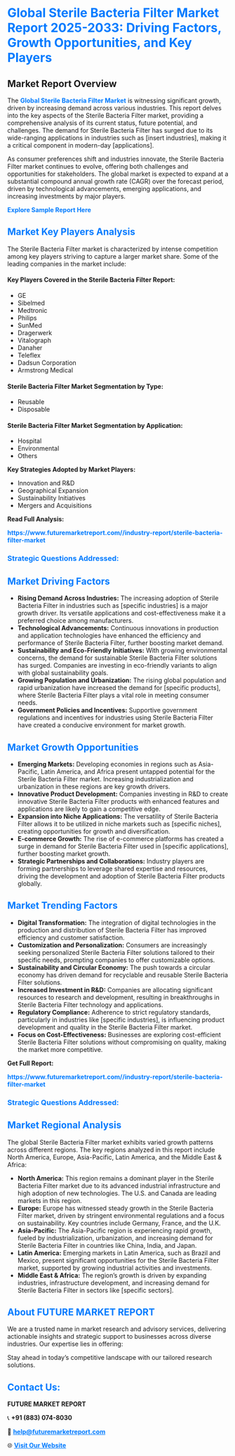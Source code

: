 <h1 style="color: #007BFF;">Global Sterile Bacteria Filter Market Report 2025-2033: Driving Factors, Growth Opportunities, and Key Players</h1>

<section id="overview">
<h2>Market Report Overview</h2>
<p>The <a href="https://www.futuremarketreport.com//industry-report/sterile-bacteria-filter-market" style="color: #007BFF; text-decoration: none;"><strong>Global Sterile Bacteria Filter Market</strong></a> is witnessing significant growth, driven by increasing demand across various industries. This report delves into the key aspects of the Sterile Bacteria Filter market, providing a comprehensive analysis of its current status, future potential, and challenges. The demand for Sterile Bacteria Filter has surged due to its wide-ranging applications in industries such as [insert industries], making it a critical component in modern-day [applications].</p>
<p>As consumer preferences shift and industries innovate, the Sterile Bacteria Filter market continues to evolve, offering both challenges and opportunities for stakeholders. The global market is expected to expand at a substantial compound annual growth rate (CAGR) over the forecast period, driven by technological advancements, emerging applications, and increasing investments by major players.</p>
</section>

<section id="overview">
<p><a href="https://www.futuremarketreport.com//request-sample/reportId=79236" style="color: #007BFF; text-decoration: none;"><strong>Explore Sample Report Here</strong></a></p>
</section>

<section id="key-players">
<h2 style="color: #007BFF;">Market Key Players Analysis</h2>
<p>The Sterile Bacteria Filter market is characterized by intense competition among key players striving to capture a larger market share. Some of the leading companies in the market include:</p>
<h4>Key Players Covered in the Sterile Bacteria Filter Report:</h4>
<ul><li>GE</li><li>Sibelmed</li><li>Medtronic</li><li>Philips</li><li>SunMed</li><li>Dragerwerk</li><li>Vitalograph</li><li>Danaher</li><li>Teleflex</li><li>Dadsun Corporation</li><li>Armstrong Medical</li></ul>
<h4>Sterile Bacteria Filter Market Segmentation by Type:</h4>
<ul><li>Reusable</li><li>Disposable</li></ul>

<h4>Sterile Bacteria Filter Market Segmentation by Application:</h4>
<ul><li>Hospital</li><li>Environmental</li><li>Others</li></ul>
<p><strong>Key Strategies Adopted by Market Players:</strong></p>
<ul>
<li>Innovation and R&D</li>
<li>Geographical Expansion</li>
<li>Sustainability Initiatives</li>
<li>Mergers and Acquisitions</li>
</ul>
</section>

<section>
<p><strong>Read Full Analysis: </strong></p><a href="https://www.futuremarketreport.com//industry-report/sterile-bacteria-filter-market" style="color: #007BFF; text-decoration: none;"><strong>https://www.futuremarketreport.com//industry-report/sterile-bacteria-filter-market</strong></a>
<h3 style="color: #007BFF;">Strategic Questions Addressed:</h3>
</section>

<section id="driving-factors">
<h2 style="color: #007BFF;">Market Driving Factors</h2>
<ul>
<li><strong>Rising Demand Across Industries:</strong> The increasing adoption of Sterile Bacteria Filter in industries such as [specific industries] is a major growth driver. Its versatile applications and cost-effectiveness make it a preferred choice among manufacturers.</li>
<li><strong>Technological Advancements:</strong> Continuous innovations in production and application technologies have enhanced the efficiency and performance of Sterile Bacteria Filter, further boosting market demand.</li>
<li><strong>Sustainability and Eco-Friendly Initiatives:</strong> With growing environmental concerns, the demand for sustainable Sterile Bacteria Filter solutions has surged. Companies are investing in eco-friendly variants to align with global sustainability goals.</li>
<li><strong>Growing Population and Urbanization:</strong> The rising global population and rapid urbanization have increased the demand for [specific products], where Sterile Bacteria Filter plays a vital role in meeting consumer needs.</li>
<li><strong>Government Policies and Incentives:</strong> Supportive government regulations and incentives for industries using Sterile Bacteria Filter have created a conducive environment for market growth.</li>
</ul>
</section>

<section id="growth-opportunities">
<h2 style="color: #007BFF;">Market Growth Opportunities</h2>
<ul>
<li><strong>Emerging Markets:</strong> Developing economies in regions such as Asia-Pacific, Latin America, and Africa present untapped potential for the Sterile Bacteria Filter market. Increasing industrialization and urbanization in these regions are key growth drivers.</li>
<li><strong>Innovative Product Development:</strong> Companies investing in R&D to create innovative Sterile Bacteria Filter products with enhanced features and applications are likely to gain a competitive edge.</li>
<li><strong>Expansion into Niche Applications:</strong> The versatility of Sterile Bacteria Filter allows it to be utilized in niche markets such as [specific niches], creating opportunities for growth and diversification.</li>
<li><strong>E-commerce Growth:</strong> The rise of e-commerce platforms has created a surge in demand for Sterile Bacteria Filter used in [specific applications], further boosting market growth.</li>
<li><strong>Strategic Partnerships and Collaborations:</strong> Industry players are forming partnerships to leverage shared expertise and resources, driving the development and adoption of Sterile Bacteria Filter products globally.</li>
</ul>
</section>

<section id="trending-factors">
<h2 style="color: #007BFF;">Market Trending Factors</h2>
<ul>
<li><strong>Digital Transformation:</strong> The integration of digital technologies in the production and distribution of Sterile Bacteria Filter has improved efficiency and customer satisfaction.</li>
<li><strong>Customization and Personalization:</strong> Consumers are increasingly seeking personalized Sterile Bacteria Filter solutions tailored to their specific needs, prompting companies to offer customizable options.</li>
<li><strong>Sustainability and Circular Economy:</strong> The push towards a circular economy has driven demand for recyclable and reusable Sterile Bacteria Filter solutions.</li>
<li><strong>Increased Investment in R&D:</strong> Companies are allocating significant resources to research and development, resulting in breakthroughs in Sterile Bacteria Filter technology and applications.</li>
<li><strong>Regulatory Compliance:</strong> Adherence to strict regulatory standards, particularly in industries like [specific industries], is influencing product development and quality in the Sterile Bacteria Filter market.</li>
<li><strong>Focus on Cost-Effectiveness:</strong> Businesses are exploring cost-efficient Sterile Bacteria Filter solutions without compromising on quality, making the market more competitive.</li>
</ul>
</section>

<section>
<p><strong>Get Full Report: </strong></p><a href="https://www.futuremarketreport.com//industry-report/sterile-bacteria-filter-market" style="color: #007BFF; text-decoration: none;"><strong>https://www.futuremarketreport.com//industry-report/sterile-bacteria-filter-market</strong></a>
<h3 style="color: #007BFF;">Strategic Questions Addressed:</h3>
</section>


<section id="regional-analysis">
<h2 style="color: #007BFF;">Market Regional Analysis</h2>
<p>The global Sterile Bacteria Filter market exhibits varied growth patterns across different regions. The key regions analyzed in this report include North America, Europe, Asia-Pacific, Latin America, and the Middle East & Africa:</p>
<ul>
<li><strong>North America:</strong> This region remains a dominant player in the Sterile Bacteria Filter market due to its advanced industrial infrastructure and high adoption of new technologies. The U.S. and Canada are leading markets in this region.</li>
<li><strong>Europe:</strong> Europe has witnessed steady growth in the Sterile Bacteria Filter market, driven by stringent environmental regulations and a focus on sustainability. Key countries include Germany, France, and the U.K.</li>
<li><strong>Asia-Pacific:</strong> The Asia-Pacific region is experiencing rapid growth, fueled by industrialization, urbanization, and increasing demand for Sterile Bacteria Filter in countries like China, India, and Japan.</li>
<li><strong>Latin America:</strong> Emerging markets in Latin America, such as Brazil and Mexico, present significant opportunities for the Sterile Bacteria Filter market, supported by growing industrial activities and investments.</li>
<li><strong>Middle East & Africa:</strong> The region’s growth is driven by expanding industries, infrastructure development, and increasing demand for Sterile Bacteria Filter in sectors like [specific sectors].</li>
</ul>
</section>

<footer>
<h2 style="color: #007BFF;">About FUTURE MARKET REPORT</h2>
<p>We are a trusted name in market research and advisory services, delivering actionable insights and strategic support to businesses across diverse industries. Our expertise lies in offering:</p>

<p>Stay ahead in today’s competitive landscape with our tailored research solutions.</p>

<h2 style="color: #007BFF;">Contact Us:</h2>
<p><strong>FUTURE MARKET REPORT</strong></p>
<p>📞 <strong>+91 (883) 074-8030</strong></p>
<p>📧 <strong><a href="mailto:help@futuremarketreport.com" style="color: #007BFF;">help@futuremarketreport.com</a></strong></p>
<p>🌐 <strong><a href="https://www.futuremarketreport.com/" style="color: #007BFF;">Visit Our Website</a></strong></p>
</footer>